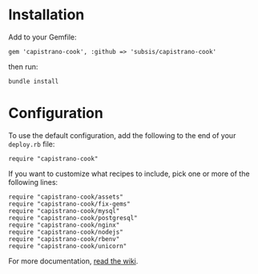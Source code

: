 # Installation

Add to your Gemfile:

    gem 'capistrano-cook', :github => 'subsis/capistrano-cook'

then run:

    bundle install

# Configuration

To use the default configuration, add the following to the end of your `deploy.rb` file:

    require "capistrano-cook"

If you want to customize what recipes to include, pick one or more of the following lines:

    require "capistrano-cook/assets"
    require "capistrano-cook/fix-gems"
    require "capistrano-cook/mysql"
    require "capistrano-cook/postgresql"
    require "capistrano-cook/nginx"
    require "capistrano-cook/nodejs"
    require "capistrano-cook/rbenv"
    require "capistrano-cook/unicorn"

For more documentation, [read the wiki](https://github.com/Subsis/capistrano-cook/wiki).


